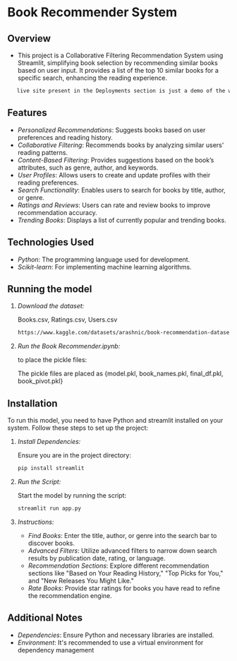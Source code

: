 # Book Recommender System

## Overview

- This project is a Collaborative Filtering Recommendation System using Streamlit, simplifying book selection by recommending similar books based on user input. It provides a list of the top 10 similar books for a specific search, enhancing the reading experience.

 ```bash
    live site present in the Deployments section is just a demo of the website
 ```

## Features

- *Personalized Recommendations*: Suggests books based on user preferences and reading history.
- *Collaborative Filtering*: Recommends books by analyzing similar users' reading patterns.
- *Content-Based Filtering*: Provides suggestions based on the book’s attributes, such as genre, author, and keywords.
- *User Profiles*: Allows users to create and update profiles with their reading preferences.
- *Search Functionality*: Enables users to search for books by title, author, or genre.
- *Ratings and Reviews*: Users can rate and review books to improve recommendation accuracy.
- *Trending Books*: Displays a list of currently popular and trending books.
## Technologies Used

- *Python*: The programming language used for development.
- *Scikit-learn*: For implementing machine learning algorithms.

## Running the model


1. *Download the dataset:*

    Books.csv, Ratings.csv, Users.csv
      ```bash
    https://www.kaggle.com/datasets/arashnic/book-recommendation-dataset
    ```
    

3. *Run the Book Recommender.ipynb:*

    to place the pickle files:

    The pickle files are placed as
    {model.pkl, book_names.pkl, final_df.pkl, book_pivot.pkl}
    
    

## Installation 

To run this model, you need to have Python and streamlit installed on your system. Follow these steps to set up the project:


1.  *Install Dependencies:*


    Ensure you are in the project directory:

    ```bash
    pip install streamlit
    ```

2. *Run the Script:*

    Start the model by running the script:

    ```bash
    streamlit run app.py
    ```

3. *Instructions:*

    - *Find Books*: Enter the title, author, or genre into the search bar to discover books.
    - *Advanced Filters*: Utilize advanced filters to narrow down search results by publication date, rating, or language.
    - *Recommendation Sections*: Explore different recommendation sections like "Based on Your Reading History," "Top Picks for You," and "New Releases You Might Like."
    - *Rate Books*: Provide star ratings for books you have read to refine the recommendation engine.

## Additional Notes
- *Dependencies*: Ensure Python and necessary libraries are installed.
- *Environment*: It's recommended to use a virtual environment for dependency management
